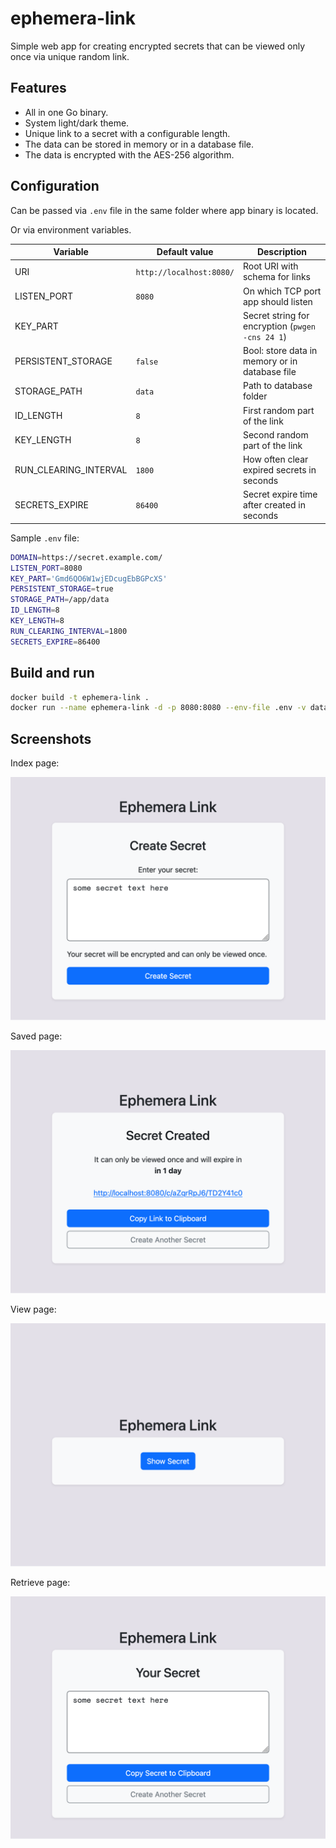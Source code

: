 # ephemera-link

Simple web app for creating encrypted secrets that can be viewed only once via unique random link.

## Features

- All in one Go binary.
- System light/dark theme.
- Unique link to a secret with a configurable length.
- The data can be stored in memory or in a database file.
- The data is encrypted with the AES-256 algorithm.

## Configuration

Can be passed via `.env` file in the same folder where app binary is located.

Or via environment variables.

| Variable | Default value | Description |
|----------|---------------|-------------|
| URI | `http://localhost:8080/` | Root URI with schema for links |
| LISTEN_PORT | `8080` | On which TCP port app should listen |
| KEY_PART | | Secret string for encryption (`pwgen -cns 24 1`) |
| PERSISTENT_STORAGE | `false` | Bool: store data in memory or in database file |
| STORAGE_PATH | `data` | Path to database folder |
| ID_LENGTH | `8` | First random part of the link |
| KEY_LENGTH | `8` | Second random part of the link |
| RUN_CLEARING_INTERVAL | `1800` | How often clear expired secrets in seconds |
| SECRETS_EXPIRE | `86400` | Secret expire time after created in seconds |

Sample `.env` file:

```sh
DOMAIN=https://secret.example.com/
LISTEN_PORT=8080
KEY_PART='Gmd6QO6W1wjEDcugEbBGPcXS'
PERSISTENT_STORAGE=true
STORAGE_PATH=/app/data
ID_LENGTH=8
KEY_LENGTH=8
RUN_CLEARING_INTERVAL=1800
SECRETS_EXPIRE=86400
```

## Build and run

```bash
docker build -t ephemera-link .
docker run --name ephemera-link -d -p 8080:8080 --env-file .env -v data:/app/data ephemera-link
```

## Screenshots

Index page:

![Index page](screenshots/index.png "Index page")

Saved page:

![Saved page](screenshots/saved.png "Saved page")

View page:

![View page](screenshots/view.png "View page")

Retrieve page:

![Retrieve page](screenshots/retrieve.png "Retrieve page")
